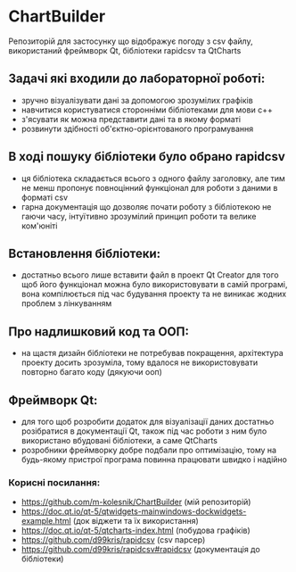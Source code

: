 # ChartBuilder
Репозиторій для застосунку що відображує погоду з csv файлу, використаний фреймворк Qt, бібліотеки rapidcsv та QtCharts

## Задачі які входили до лабораторної роботі:
* зручно візуалізувати дані за допомогою зрозумілих графіків
* навчитися користуватися сторонніми бібліотеками для мови с++
* з'ясувати як можна представити дані та в якому форматі
* розвинути здібності об'єктно-орієнтованого програмування

## В ході пошуку бібліотеки було обрано rapidcsv
* ця бібліотека складається всього з одного файлу заголовку, але тим не менш пропонує повноцінний функціонал для роботи з даними в форматі csv
* гарна документація що дозволяє почати роботу з бібліотекою не гаючи часу, інтуїтивно зрозумілий принцип роботи та велике ком'юніті

## Встановлення бібліотеки:
* достатньо всього лише вставити файл в проект Qt Creator для того щоб його функціонал можна було використовувати в самій програмі, вона компілюється під час будування проекту та не виникає жодних проблем з лінкуванням

## Про надлишковий код та ООП:
* на щастя дизайн бібліотеки не потребував покращення, архітектура проекту досить зрозуміла, тому вдалося не використовувати повторно багато коду (дякуючи ооп)

## Фреймворк Qt:
* для того щоб розробити додаток для візуалізації даних достатньо розібратися в документації Qt, також під час роботи з ним було використано вбудовані бібліотеки, а саме QtCharts
* розробники фреймворку добре подбали про оптимізацію, тому на будь-якому пристрої програма повинна працювати швидко і надійно

### Корисні посилання:
* https://github.com/m-kolesnik/ChartBuilder (мій репозиторій)
* https://doc.qt.io/qt-5/qtwidgets-mainwindows-dockwidgets-example.html  (док віджети та їх використання)
* https://doc.qt.io/qt-5/qtcharts-index.html (побудова графіків)
* https://github.com/d99kris/rapidcsv (csv парсер)
* https://github.com/d99kris/rapidcsv#rapidcsv (документація до бібліотеки)
